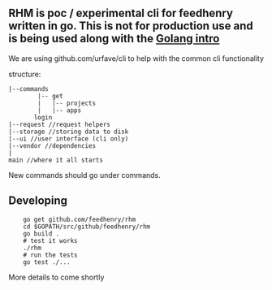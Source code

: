 ## RHM is poc / experimental cli for feedhenry written in go. This is not for production use and is being used along with the [Golang intro](https://github.com/fheng/golang-intro)


We are using github.com/urfave/cli to help with the common cli functionality 

structure:

```
|--commands
        |-- get 
        |   |-- projects
        |   |-- apps
       login
|--request //request helpers
|--storage //storing data to disk
|--ui //user interface (cli only)
|--vendor //dependencies
| 
main //where it all starts         
```    

New commands should go under commands.

## Developing

```
    go get github.com/feedhenry/rhm
    cd $GOPATH/src/github/feedhenry/rhm
    go build .
    # test it works
    ./rhm 
    # run the tests 
    go test ./... 
```

More details to come shortly
